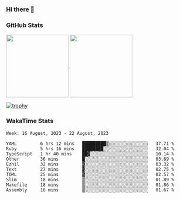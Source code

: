 ### Hi there 👋

### GitHub Stats

<a href="https://github.com/anuraghazra/github-readme-stats">
  <img align="center" height="170px" src="https://github-readme-stats.vercel.app/api/top-langs/?username=tksfjt1024&layout=compact&count_private=true&show_icons=true&show_icons=true&theme=graywhite" />
</a>
<a href="https://github.com/anuraghazra/github-readme-stats">
  <img align="center" height="170px" src="https://github-readme-stats.vercel.app/api?username=tksfjt1024&count_private=true&show_icons=true&show_icons=true&theme=graywhite" />
</a>

[![trophy](https://github-profile-trophy.vercel.app/?username=tksfjt1024)](https://github.com/ryo-ma/github-profile-trophy)

### WakaTime Stats

<!--START_SECTION:waka-->
```text
Week: 16 August, 2023 - 22 August, 2023

YAML         6 hrs 12 mins   █████████▒░░░░░░░░░░░░░░░   37.71 % 
Ruby         5 hrs 16 mins   ████████░░░░░░░░░░░░░░░░░   32.04 % 
TypeScript   1 hr 40 mins    ██▓░░░░░░░░░░░░░░░░░░░░░░   10.14 % 
Other        36 mins         █░░░░░░░░░░░░░░░░░░░░░░░░   03.69 % 
Ezhil        32 mins         ▓░░░░░░░░░░░░░░░░░░░░░░░░   03.32 % 
Text         27 mins         ▓░░░░░░░░░░░░░░░░░░░░░░░░   02.75 % 
TOML         25 mins         ▓░░░░░░░░░░░░░░░░░░░░░░░░   02.57 % 
Slim         18 mins         ▒░░░░░░░░░░░░░░░░░░░░░░░░   01.89 % 
Makefile     18 mins         ▒░░░░░░░░░░░░░░░░░░░░░░░░   01.86 % 
Assembly     16 mins         ▒░░░░░░░░░░░░░░░░░░░░░░░░   01.67 % 
```
<!--END_SECTION:waka-->
